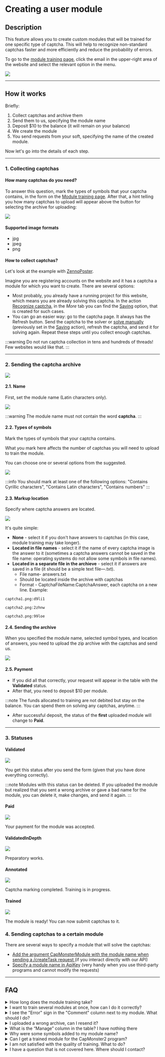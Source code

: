﻿# Creating a user module


## **Description**

This feature allows you to create custom modules that will be trained for one specific type of captcha. This will help to recognize non-standard captchas faster and more efficiently and reduce the probability of errors.  

To go to the [module training page](https://capmonster.cloud/UserModules), click the email in the upper-right area of the website and select the relevant option in the menu.

![](834ccbf9-f439-4b1b-8cab-42ed3dbc055c.png)


---

## **How it works**

Briefly:

1. Collect captchas and archive them
2. Send them to us, specifying the module name
3. Deposit $10 to the balance (it will remain on your balance)
4. We create the module
5. You send requests from your soft, specifying the name of the created module.

Now let's go into the details of each step.

---

### **1. Collecting captchas**

#### **How many captchas do you need?**

To answer this question, mark the types of symbols that your captcha contains, in the form on the [Module training page](https://capmonster.cloud/UserModules). After that, a hint telling you how many captchas to upload will appear above the button for selecting the archive for uploading:

![](module-name.png)

#### **Supported image formats**

- jpg
- jpeg
- png

#### **How to collect captchas?**

Let's look at the example with [ZennoPoster](https://zennolab.atlassian.net/wiki/spaces/EN/pages/924581921/ZennoPoster).

Imagine you are registering accounts on the website and it has a captcha a module for which you want to create. There are several options:

- Most probably, you already have a running project for this website, which means you are already solving this captcha. In the action [Recognize captcha](https://zennolab.atlassian.net/wiki/spaces/EN/pages/924582077/Recognize+captcha), in the *More* tab you can find the [Saving](https://zennolab.atlassian.net/wiki/spaces/EN/pages/924582077/Recognize+captcha#Saving) option, that is created for such cases.
- You can go an easier way: go to the captcha page. It always has the Refresh button. Send the captcha to the solver or [solve manually](https://zennolab.atlassian.net/wiki/spaces/EN/pages/924484621/Entering+captchas+manually) (previously set in the [Saving](https://zennolab.atlassian.net/wiki/spaces/EN/pages/924582077/Recognize+captcha#Saving) action), refresh the captcha, and send it for solving again. Repeat these steps until you collect enough captchas.

:::warning
Do not run captcha collection in tens and hundreds of threads! Few websites would like that.
:::

---

### **2. Sending the captcha archive**

![](a2ba29bd-c910-44cf-9979-ceb143633efd.png)

#### **2.1. Name**

First, set the module name (Latin characters only).

![](fed2d879-b494-4b60-a13a-036c693d0951.png)

:::warning
The module name must not contain the word **captcha**.
:::

#### **2.2. Types of symbols**

Mark the types of symbols that your captcha contains.

What you mark here affects the number of captchas you will need to upload to train the module.

You can choose one or several options from the suggested.

![](3b39f9e1-d981-41af-842a-a51f4a51a4e0.png)

:::info
You should mark at least one of the following options: "Contains Cyrillic characters", "Contains Latin characters", "Contains numbers"
:::

#### **2.3. Markup location**

Specify where captcha answers are located.

![](markup-location.png)

It's quite simple: 

- **None** - select it if you don't have answers to captchas (in this case, module training may take longer).
- **Located in file names** - select it if the name of every captcha image is the answer to it (sometimes a captcha answers cannot be saved in the file name: operating systems do not allow some symbols in file names).
- **Located in a separate file in the archieve** - select it if answers are saved in a file (it should be a simple text file—.txt).
  - File name- answers.txt
  - Should be located inside the archive with captchas
  - Format - CaptchaFileName:CaptchaAnswer, each captcha on a new line. Example:

```
captcha1.png:d9li1

captcha2.png:2zhnw

captcha3.png:99loe
```

#### **2.4. Sending the archive**

When you specified the module name, selected symbol types, and location of answers, you need to upload the zip archive with the captchas and send us.

![](archieve.png)

#### **2.5. Payment**

- If you did all that correctly, your request will appear in the table with the **Validated** status.
- After that, you need to deposit $10 per module.

:::note
The funds allocated to training are not debited but stay on the balance. You can spend them on solving any captchas, anytime.
:::

- After successful deposit, the status of the **first** uploaded module will change to **Paid**.

---

### **3. Statuses**

#### **Validated**

![](validated.png)

You get this status after you send the form (given that you have done everything correctly). 

:::note
Modules with this status can be deleted. If you uploaded the module but realized that you sent a wrong archive or gave a bad name for the module, you can delete it, make changes, and send it again.
:::

#### **Paid**

![](paid.png)

Your payment for the module was accepted.

#### **ValidatedInDepth**

![](ValidatedInDepth.png)

Preparatory works.

#### **Annotated**

![](Annotated.png)

Captcha marking completed. Training is in progress.

#### **Trained**

![](trained.png)

The module is ready! You can now submit captchas to it.

### **4. Sending captchas to a certain module**

There are several ways to specify a module that will solve the captchas:

- [Add the argument CapMonsterModule with the module name when sending a /createTask request ](../captchas/image-to-text.md) (if you interact directly with our API)
- [Specify a module name in ApiKey](module-name.md) (very handy when you use third-party programs and cannot modify the requests)

---

## **FAQ**

<details>
    <summary>How long does the module training take?</summary>

It usually takes one day.

**Note:** Training goes on business days from Monday to Friday. If you sent a request on Friday, training will be completed at the beginning of the next week.

</details>

<details>
    <summary>I want to train several modules at once, how can I do it correctly?</summary>

The algorithm is simple: you just upload the captcha archive and pay for it. Then, you upload the second archive and pay for it. You do that for all archives.

Training takes one day per module.

</details>

<details>
    <summary>I see the "Error" sign in the "Comment" column next to my module. What should I do?</summary>

![](Error.png)

Don't panic![(wink)](Aspose.Words.aac7548a-0b79-486d-96ce-e145c7faf5a6.015.png) Just wait a bit. 

If nothing changed in a day, [contact support](https://helpdesk.zennolab.com) and we will definitely help you.

</details>

<details>
    <summary>I uploaded a wrong archive, can I resend it?</summary>

If you didn't pay for the module and it has the **Validated** status, you can delete it. You can find more information in the description of the **Validated** status.

</details>

<details>
    <summary>What is the “Manage” column in the table? I have nothing there</summary>

You will see the "Delete" button in this column. But it's only available for the modules with the **Validated** status. 

For modules with other statuses, this column remains empty.

</details>

<details>
    <summary>Why were some symbols added to my module name?</summary>

This is done to make the module name unique. Some systems users may choose the same name for their module. To avoid confusion, the system automatically generates and adds random symbols to module names. This way, every user will send captchas to their module—no confusion.

</details>

<details>
    <summary>Can I get a trained module for the CapMonster2 program?</summary>

No. The trained module is only available in CapMonster.Cloud.

</details>

<details>
    <summary>I am not satisfied with the quality of training. What to do?</summary>

[Contact our support service](https://helpdesk.zennolab.com/).

</details>

<details>
    <summary>I have a question that is not covered here. Where should I contact?</summary>

[Contact our support service](https://helpdesk.zennolab.com/).

</details>

<!-- ![ref1]Как долго длится обучение модуля?

Обучение одного обычно происходит в течение суток.

**Обратите внимание:** обучение производится в рабочие дни с понедельника по пятницу. Если Вы отправили заявку в пятницу, то он будет готов в начале следующей недели. -->

<!-- ![ref1]Я хочу обучить сразу несколько модулей, как мне правильно это сделать?

Алгоритм простой: загружаете первый архив с капчами, оплачиваете его. Затем загружаете второй архив, оплачиваете. И так поступаете со всеми архивами.

Время готовности модулей оценивайте в расчёте, приблизительно, сутки на один модуль. -->

<!-- ![ref1]Напротив моего модуля в колонке “Комментарий” появилась надпись “Ошибка” : Что мне делать?

![](Aspose.Words.aac7548a-0b79-486d-96ce-e145c7faf5a6.014.png) 

Не паникуйте ![(wink)](Aspose.Words.aac7548a-0b79-486d-96ce-e145c7faf5a6.015.png) Подождите немного. 

Если спустя сутки ничего не изменилось, [напишите в поддержку](https://helpdesk.zennolab.com/ru) и мы Вам обязательно поможем. -->

<!-- ![ref1]Я загрузил не тот архив, могу ли я его переотправить?

Если Вы ещё не оплатили модуль и у него статус **Validated**, то Вы можете самостоятельно его удалить. Подробности Вы можете найти в описании статуса **Validated**. -->

<!-- ![ref1]Что за колонка “Управление” в таблице? У меня там ничего нет.

В данной колонке появляется кнопка “Удалить”, но только для модулей со статусом **Validated**. 

Для модулей с другими статусами данная колонка остаётся пустой. -->

<!-- ![ref1]Почему к имени моего модуля были добавлены какие-то символы?

Это сделано для того, чтобы имя модуля было уникальным: несколько пользователей системы могут выбрать одно и тоже имя для своего модуля и чтоб избежать путаницы система автоматически генерирует и добавляет случайные символы к имени модуля. Таким образом каждый пользователь точно будет слать капчи на свой модуль. -->

<!-- ![ref1]Могу ли я получить обученный модуль для программы CapMonster2?

Нет. Обученный модуль доступен только в рамках сервиса CapMonster Cloud. -->

<!-- ![ref1]Меня не устраивает качество обучения. Что делать?

[Пишите в поддержку](https://helpdesk.zennolab.com/ru). 

![ref1]У меня есть вопрос, который здесь не освещён. Куда мне обращаться?

[Пишите в поддержку](https://helpdesk.zennolab.com/ru). 

[ref1]: Aspose.Words.aac7548a-0b79-486d-96ce-e145c7faf5a6.001.png -->
